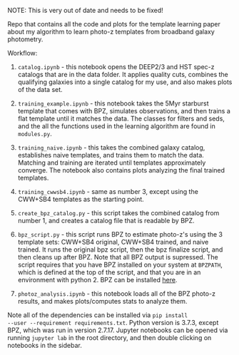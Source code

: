 
NOTE: This is very out of date and needs to be fixed!

Repo that contains all the code and plots for the template learning paper about my algorithm to learn photo-z templates from broadband galaxy photometry.


Workflow:

1. <code>catalog.ipynb</code> - this notebook opens the DEEP2/3 and HST spec-z catalogs that are in the data folder. It applies quality cuts, combines the qualifying galaxies into a single catalog for my use, and also makes plots of the data set.

2. <code>training_example.ipynb</code> - this notebook takes the 5Myr starburst template that comes with BPZ, simulates observations, and then trains a flat template until it matches the data. The classes for filters and seds, and the all the functions used in the learning algorithm are found in <code>modules.py</code>.

3. <code>training_naive.ipynb</code> - this takes the combined galaxy catalog, establishes naive templates, and trains them to match the data. Matching and training are iterated until templates approximately converge. The notebook also contains plots analyzing the final trained templates.

4. <code>training_cwwsb4.ipynb</code> - same as number 3, except using the CWW+SB4 templates as the starting point.

5. <code>create_bpz_catalog.py</code> - this script takes the combined catalog from number 1, and creates a catalog file that is readable by BPZ.

6. <code>bpz_script.py</code> - this script runs BPZ to estimate photo-z's using the 3 template sets: CWW+SB4 original, CWW+SB4 trained, and naive trained. It runs the original bpz script, then the bpz finalize script, and then cleans up after BPZ. Note that all BPZ output is supressed. The script requires that you have BPZ installed on your system at <code>BPZPATH</code>, which is defined at the top of the script, and that you are in an environment with python 2. BPZ can be installed [here](http://www.stsci.edu/~dcoe/BPZ/).

7. <code>photoz_analysis.ipynb</code> - this notebook loads all of the BPZ photo-z results, and makes plots/computes stats to analyze them.

Note all of the dependencies can be installed via <code>pip install --user --requirement requirements.txt</code>. Python version is 3.7.3, except BPZ, which was run in version 2.7.17. Jupyter notebooks can be opened via running <code>jupyter lab</code> in the root directory, and then double clicking on notebooks in the sidebar.

